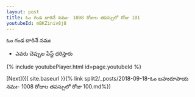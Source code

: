 ```yaml
---
layout: post
title: ఓం గండ దారినే నమః- 1008 రోజుల తపస్సులో రోజు 101
youtubeId: mBKZiniv8j8
---
```

 
 
 ఓం గండ దారినే నమః  
 
 -  ఎవరు చెప్పుల పేస్ట్ ధరిస్తారు 
 
  
 
  
 
 
 
 
 
 


{% include youtubePlayer.html id=page.youtubeId %}
 
[Next]({{ site.baseurl }}{% link  split2/_posts/2018-09-18-ఓం బహురూపాయ నమః- 1008 రోజుల తపస్సులో రోజు 100.md%})
 
